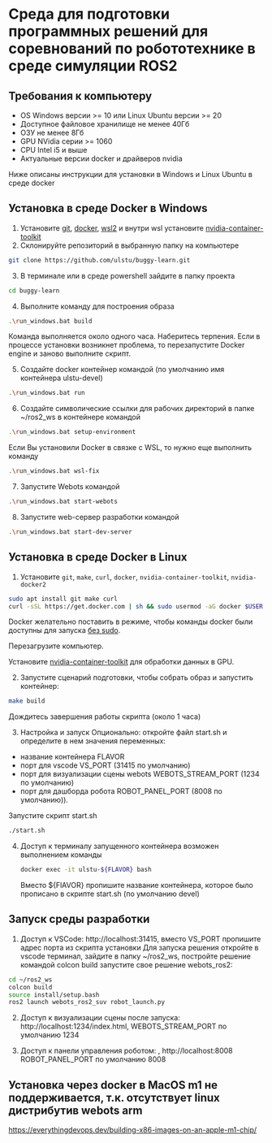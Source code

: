 
# Среда для подготовки программных решений для соревнований по робототехнике в среде симуляции ROS2

## Требования к компьютеру

* OS Windows версии >= 10 или Linux Ubuntu версии >= 20
* Доступное файловое хранилище не менее 40Гб
* ОЗУ не менее 8Гб
* GPU NVidia серии >= 1060
* CPU Intel i5 и выше
* Актуальные версии  docker и драйверов nvidia

Ниже описаны инструкции для установки в Windows и Linux Ubuntu в среде docker

## Установка в среде Docker в Windows

1. Установите [git](https://git-scm.com/download/win), [docker](https://docs.docker.com/desktop/install/windows-install/), [wsl2](https://www.solveyourtech.com/how-to-install-wsl2-on-windows-11-a-step-by-step-guide-for-beginners/) и внутри wsl установите [nvidia-container-toolkit](https://docs.nvidia.com/datacenter/cloud-native/container-toolkit/latest/install-guide.html#installing-with-apt)
2. Склонируйте репозиторий в выбранную папку на компьютере 
```bash
git clone https://github.com/ulstu/buggy-learn.git
```

3. В терминале или в среде powershell зайдите в папку проекта
```bash
cd buggy-learn
```

4. Выполните команду для построения образа
```bash
.\run_windows.bat build
```
Команда выполняется около одного часа. Наберитесь терпения.
Если в процессе установки возникнет проблема, то перезапустите Docker engine и заново выполните скрипт.

5. Создайте docker контейнер командой (по умолчанию имя контейнера ulstu-devel)
```bash
.\run_windows.bat run
```

6. Создайте символические ссылки для рабочих директорий в папке ~/ros2_ws в контейнере командой
```bash
.\run_windows.bat setup-environment
```

Если Вы установили Docker в связке с WSL, то нужно еще выполнить команду
```bash
.\run_windows.bat wsl-fix
```

7. Запустите Webots командой 
```bash
.\run_windows.bat start-webots
```

8. Запустите web-сервер разработки командой 
```bash
.\run_windows.bat start-dev-server
```


## Установка в среде Docker в Linux

1. Установите `git`, `make`, `curl`, `docker`, `nvidia-container-toolkit`, `nvidia-docker2`

```sh
sudo apt install git make curl
curl -sSL https://get.docker.com | sh && sudo usermod -aG docker $USER
```

   Docker желательно поставить в режиме, чтобы команды docker были доступны для запуска [без sudo](https://docs.docker.com/engine/install/linux-postinstall/).

   Перезагрузите компьютер.
   
   Установите [nvidia-container-toolkit](https://docs.nvidia.com/datacenter/cloud-native/container-toolkit/latest/install-guide.html) для обработки данных в GPU.

2. Запустите сценарий подготовки, чтобы собрать образ и запустить контейнер:

```sh
make build
```
   
Дождитесь завершения работы скрипта (около 1 часа)

3. Настройка и запуск
Опционально: 
откройте файл start.sh и определите в нем значения переменных:
* название контейнера FLAVOR
* порт для vscode VS_PORT (31415 по умолчанию)
* порт для визуализации сцены webots WEBOTS_STREAM_PORT (1234 по умолчанию)
* порт для дашборда робота ROBOT_PANEL_PORT (8008 по умолчанию)).

Запустите скрипт start.sh
```sh
./start.sh
```

4. Доступ к терминалу запущенного контейнера возможен выполнением команды
   ```sh
   docker exec -it ulstu-${FLAVOR} bash
   ```
   Вместо ${FlAVOR} пропишите название контейнера, которое было прописано в скрипте start.sh (по умолчанию devel)

## Запуск среды разработки
1. Доступ к VSCode: http://localhost:31415, вместо VS_PORT пропишите адрес порта из скрипта установки
Для запуска решения откройте в vscode терминал, зайдите в папку ~/ros2_ws, постройте решение командой colcon build  запустите свое решение webots_ros2:
```sh
cd ~/ros2_ws
colcon build
source install/setup.bash
ros2 launch webots_ros2_suv robot_launch.py
```

2. Доступ к визуализации сцены после запуска: http://localhost:1234/index.html, WEBOTS_STREAM_PORT по умолчанию 1234

3. Доступ к панели управления роботом: , http://localhost:8008 ROBOT_PANEL_PORT по умолчанию 8008


## Установка через docker в MacOS m1 не поддерживается, т.к. отсутствует linux дистрибутив webots arm
https://everythingdevops.dev/building-x86-images-on-an-apple-m1-chip/
